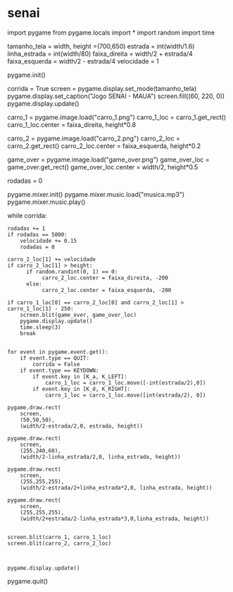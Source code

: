 
# senai
import pygame
from pygame.locals import *
import random
import time


tamanho_tela = width, height =(700,650)
estrada = int(width/1.6)
linha_estrada = int(width/80)
faixa_direita = width/2 + estrada/4
faixa_esquerda = width/2 - estrada/4
velocidade = 1


pygame.init()

corrida = True
screen = pygame.display.set_mode(tamanho_tela)
pygame.display.set_caption("Jogo SENAI - MAUA")
screen.fill((60, 220, 0))
pygame.display.update()

carro_1 = pygame.image.load("carro_1.png")
carro_1_loc = carro_1.get_rect()
carro_1_loc.center = faixa_direita, height*0.8

carro_2 = pygame.image.load("carro_2.png")
carro_2_loc = carro_2.get_rect()
carro_2_loc.center = faixa_esquerda, height*0.2

game_over = pygame.image.load("game_over.png")
game_over_loc = game_over.get_rect()
game_over_loc.center = width/2, height*0.5




rodadas = 0

pygame.mixer.init()
pygame.mixer.music.load("musica.mp3")
pygame.mixer.music.play()


while corrida:

    rodadas += 1
    if rodadas == 5000:
        velocidade += 0.15
        rodadas = 0

    carro_2_loc[1] += velocidade
    if carro_2_loc[1] > height:
          if random.randint(0, 1) == 0:
               carro_2_loc.center = faixa_direita, -200
          else:
               carro_2_loc.center = faixa_esquerda, -200

    if carro_1_loc[0] == carro_2_loc[0] and carro_2_loc[1] > carro_1_loc[1] - 250:
        screen.blit(game_over, game_over_loc)
        pygame.display.update()
        time.sleep(3)
        break


    for event in pygame.event.get():
        if event.type == QUIT:
            corrida = False
        if event.type == KEYDOWN:
            if event.key in [K_a, K_LEFT]:
                carro_1_loc = carro_1_loc.move([-int(estrada/2),0])
            if event.key in [K_d, K_RIGHT]:
                carro_1_loc = carro_1_loc.move([int(estrada/2), 0])

    pygame.draw.rect(
        screen,
        (50,50,50),
        (width/2-estrada/2,0, estrada, height))
    
    pygame.draw.rect(
        screen,
        (255,240,60),
        (width/2-linha_estrada/2,0, linha_estrada, height))
    
    pygame.draw.rect(
        screen,
        (255,255,255),
        (width/2-estrada/2+linha_estrada*2,0, linha_estrada, height))
    
    pygame.draw.rect(
        screen,
        (255,255,255),
        (width/2+estrada/2-linha_estrada*3,0,linha_estrada, height))
    

    screen.blit(carro_1, carro_1_loc)
    screen.blit(carro_2, carro_2_loc)



    pygame.display.update()




pygame.quit()



